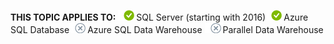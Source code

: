 <Token>**THIS TOPIC APPLIES TO:** ![yes](../../Images/Image/ImageNotContaina/yes.png)SQL Server (starting with 2016)![yes](../../Images/Image/ImageNotContaina/yes.png)Azure SQL Database![no](../../Images/Image/ImageNotContaina/no.png)Azure SQL Data Warehouse ![no](../../Images/Image/ImageNotContaina/no.png)Parallel Data Warehouse </Token>